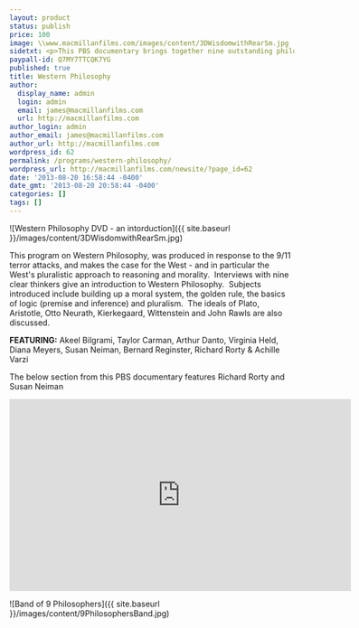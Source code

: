 ```yaml
---
layout: product
status: publish
price: 100
image: \\www.macmillanfilms.com/images/content/3DWisdomwithRearSm.jpg
sidetxt: <p>This PBS documentary brings together nine outstanding philosophers to explain the tradition of thinking begun by Plato and Aristotle.</p><p>Explore how this tradition can clarify your own worldview.</p><p>Gain valuable insights from some of the greatest thinkers of all time and discover what you really believe when you test your assumptions about logic, certainty, religion, justice and fundamentalism. Price $100</p>
paypall-id: Q7MY7TTCQK7YG
published: true
title: Western Philosophy
author:
  display_name: admin
  login: admin
  email: james@macmillanfilms.com
  url: http://macmillanfilms.com
author_login: admin
author_email: james@macmillanfilms.com
author_url: http://macmillanfilms.com
wordpress_id: 62
permalink: /programs/western-philosophy/
wordpress_url: http://macmillanfilms.com/newsite/?page_id=62
date: '2013-08-20 16:58:44 -0400'
date_gmt: '2013-08-20 20:58:44 -0400'
categories: []
tags: []
---
```

![Western Philosophy DVD - an intorduction]({{ site.baseurl }}/images/content/3DWisdomwithRearSm.jpg)

This program on Western Philosophy, was produced in response to the 9/11 terror attacks, and makes the case for the West - and in particular the West's pluralistic approach to reasoning and morality.  Interviews with nine clear thinkers give an introduction to Western Philosophy.  Subjects introduced include building up a moral system, the golden rule, the basics of logic (premise and inference) and pluralism.  The ideals of Plato, Aristotle, Otto Neurath, Kierkegaard, Wittenstein and John Rawls are also discussed.

**FEATURING:** Akeel Bilgrami, Taylor Carman, Arthur Danto, Virginia Held, Diana Meyers, Susan Neiman, Bernard Reginster, Richard Rorty &amp; Achille Varzi

The below section from this PBS documentary features Richard Rorty and Susan Neiman

<iframe width="604" height="340" src="https://www.youtube.com/embed/LY7JonOQJio?list=PLm2zChNEamqx4Xl5eNwZvsJDhUBGJchrZ&rel=0&amp;modestbranding=1&amp;autohide=1" frameborder="0" allowfullscreen></iframe>

![Band of 9 Philosophers]({{ site.baseurl }}/images/content/9PhilosophersBand.jpg)
